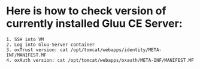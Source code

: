 # Here is how to check version of currently installed Gluu CE Server:

```
1. SSH into VM
2. Log into Gluu-Server container
3. oxTrust version: cat /opt/tomcat/webapps/identity/META-INF/MANIFEST.MF
4. oxAuth version: cat /opt/tomcat/webapps/oxauth/META-INF/MANIFEST.MF